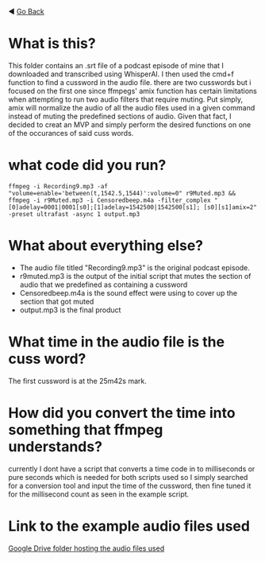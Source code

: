 :arrow_backward:  [Go Back](https://claudchereji.github.io/AudioCensor/)
# What is this?
This folder contains an .srt file of a podcast episode of mine that I downloaded and transcribed using WhisperAI. I then used the cmd+f function to find a cussword in the audio file.
there are two cusswords but i focused on the first one since ffmpegs' amix function has certain limitations when attempting to run two audio filters that require muting. Put simply, amix will normalize the audio of all the audio files used in a given command instead of muting the predefined sections of audio. Given that fact, I decided to creat an MVP and simply perform the desired functions on one of the occurances of said cuss words.

# what code did you run?

```
ffmpeg -i Recording9.mp3 -af "volume=enable='between(t,1542.5,1544)':volume=0" r9Muted.mp3 && ffmpeg -i r9Muted.mp3 -i Censoredbeep.m4a -filter_complex "[0]adelay=0001|0001[s0];[1]adelay=1542500|1542500[s1]; [s0][s1]amix=2" -preset ultrafast -async 1 output.mp3
```

# What about everything else?
- The audio file titled "Recording9.mp3" is the original podcast episode.
- r9muted.mp3 is the output of the initial script that mutes the section of audio that we predefined as containing a cussword
- Censoredbeep.m4a is the sound effect were using to cover up the section 
that got muted
- output.mp3 is the final product

# What time in the audio file is the cuss word?
The first cussword is at the 25m42s mark.

# How did you convert the time into something that ffmpeg understands?
currently I dont have a script that converts a time code in to milliseconds or pure seconds which is needed for both scripts used so I simply searched for a conversion tool and input the time of the cussword, then fine tuned it for the millisecond count as seen in the example script.
 
# Link to the example audio files used
[Google Drive folder hosting the audio files used](https://drive.google.com/drive/folders/1-U6zpwC5wMe5pv5auYOdXE0e4rcWDeEg?usp=share_link)

 
